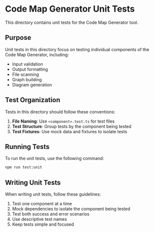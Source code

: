 # Code Map Generator Unit Tests

This directory contains unit tests for the Code Map Generator tool.

## Purpose

Unit tests in this directory focus on testing individual components of the Code Map Generator, including:

- Input validation
- Output formatting
- File scanning
- Graph building
- Diagram generation

## Test Organization

Tests in this directory should follow these conventions:

1. **File Naming**: Use `<component>.test.ts` for test files
2. **Test Structure**: Group tests by the component being tested
3. **Test Fixtures**: Use mock data and fixtures to isolate tests

## Running Tests

To run the unit tests, use the following command:

```bash
npm run test:unit
```

## Writing Unit Tests

When writing unit tests, follow these guidelines:

1. Test one component at a time
2. Mock dependencies to isolate the component being tested
3. Test both success and error scenarios
4. Use descriptive test names
5. Keep tests simple and focused
